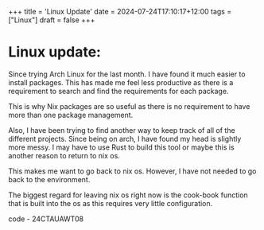 +++
title = 'Linux Update'
date = 2024-07-24T17:10:17+12:00
tags = ["Linux"]
draft = false
+++

# Linux update:

Since trying Arch Linux for the last month. I have found it much easier to install packages. This has made me feel less productive as there is a requirement to search and find the requirements for each package.  

This is why Nix packages are so useful as there is no requirement to have more than one package management. 

Also, I have been trying to find another way to keep track of all of the different projects. Since being on arch, I have found my head is slightly more messy. I may have to use Rust to build this tool or maybe this is another reason to return to nix os.

This makes me want to go back to nix os. However, I have not needed to go back to the environment.

The biggest regard for leaving nix os right now is the cook-book function that is built into the os as this requires very little configuration.

code - 24CTAUAWT08
